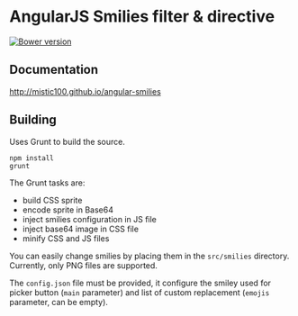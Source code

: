 # AngularJS Smilies filter & directive

[![Bower version](https://badge.fury.io/bo/angular-smilies.svg)](http://badge.fury.io/bo/angular-smilies)

## Documentation
http://mistic100.github.io/angular-smilies

## Building
Uses Grunt to build the source.

```
npm install
grunt
```

The Grunt tasks are:

+ build CSS sprite
+ encode sprite in Base64
+ inject smilies configuration in JS file
+ inject base64 image in CSS file
+ minify CSS and JS files

You can easily change smilies by placing them in the `src/smilies` directory. Currently, only PNG files are supported.

The `config.json` file must be provided, it configure the smiley used for picker button (`main` parameter) and list of custom replacement (`emojis` parameter, can be empty).
